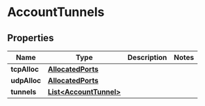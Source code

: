 

# AccountTunnels


## Properties

| Name | Type | Description | Notes |
|------------ | ------------- | ------------- | -------------|
|**tcpAlloc** | [**AllocatedPorts**](AllocatedPorts.md) |  |  |
|**udpAlloc** | [**AllocatedPorts**](AllocatedPorts.md) |  |  |
|**tunnels** | [**List&lt;AccountTunnel&gt;**](AccountTunnel.md) |  |  |



